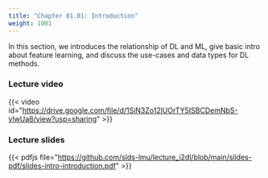 ```yaml
---
title: "Chapter 01.01: Introduction"
weight: 1001
---
```

In this section, we introduces the relationship of DL and ML, give basic intro about feature learning, and discuss the use-cases and data types for DL methods.

<!--more-->

### Lecture video

{{< video id="https://drive.google.com/file/d/1SiN3Zo12lUOrTY5ISBCDemNbS-vlwUa8/view?usp=sharing" >}}

### Lecture slides

{{< pdfjs file="https://github.com/slds-lmu/lecture_i2dl/blob/main/slides-pdf/slides-intro-introduction.pdf" >}}
